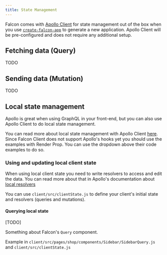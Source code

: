 ```yaml
---
title: State Management
---
```


Falcon comes with [Apollo Client](https://www.apollographql.com/docs/react/v2.5/api/apollo-client/) for state management out of the box when you use [`create-falcon-app`](getting-started/installation.md#create-falcon-app) to generate a new application. Apollo Client will be pre-configured and does not require any additional setup.

## Fetching data (Query)

TODO

## Sending data (Mutation)

TODO

## Local state management

Apollo is great when using GraphQL in your front-end, but you can also use Apollo Client to do local state management.

You can read more about local state management with Apollo Client [here](https://www.apollographql.com/docs/react/v2.5/essentials/local-state/). Since Falcon Client does not support Apollo's hooks yet you should use the examples with Render Prop. You can use the dropdown above their code examples to do so.

### Using and updating local client state

When using local client state you need to write resolvers to access and edit the data. You can read more about that in Apollo's documentation about [local resolvers](https://www.apollographql.com/docs/react/v2.5/essentials/local-state/#local-resolvers)

You can use `client/src/clientState.js` to define your client's initial state and resolvers (queries and mutations).

#### Querying local state

[TODO]

Something about Falcon's `Query` component.

Example in `client/src/pages/shop/components/Sidebar/SidebarQuery.js` and `client/src/clientState.js`
